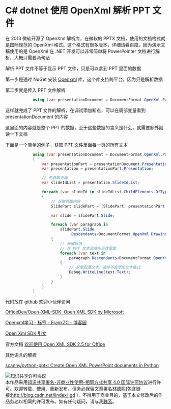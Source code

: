 # C# dotnet 使用 OpenXml 解析 PPT 文件

在 2013 微软开源了 OpenXml 解析库，在微软的 PPTX 文档，使用的文档格式就是国际规范的 OpenXml 格式。这个格式有很多版本，详细请看百度。因为演示文稿使用的是 OpenXml 在 .NET 开发可以非常简单将 PowerPointer 文档进行解析，大概只需要两句话

<!--more-->
<!-- csdn -->

解析 PPT 文件不等于显示 PPT 文件，只是可以拿到 PPT 里面的数据

第一步是通过 NuGet 安装 [Openxml](https://www.nuget.org/packages/DocumentFormat.OpenXml) 库，这个库支持跨平台，因为只是解析数据

第二步就是传入 PPT 文件解析

```csharp
            using (var presentationDocument = DocumentFormat.OpenXml.Packaging.PresentationDocument.Open("测试.pptx", false))
```

这样就完成了 PPT 文件的解析，在调试添加断点，可以在局部变量看到 presentationDocument 的内容

这里面的内容就是整个 PPT 的数据，至于这些数据的含义是什么，就需要额外阅读一下文档

下面是一个简单的例子，获取 PPT 文件里面每一页的所有文本

```csharp
            using (var presentationDocument = DocumentFormat.OpenXml.Packaging.PresentationDocument.Open("测试.pptx", false))
            {
                var presentationPart = presentationDocument.PresentationPart;
                var presentation = presentationPart.Presentation;

                // 先获取页面
                var slideIdList = presentation.SlideIdList;

                foreach (var slideId in slideIdList.ChildElements.OfType<SlideId>())
                {
                    // 获取页面内容
                    SlidePart slidePart = (SlidePart) presentationPart.GetPartById(slideId.RelationshipId);

                    var slide = slidePart.Slide;

                    foreach (var paragraph in
                        slidePart.Slide
                            .Descendants<DocumentFormat.OpenXml.Drawing.Paragraph>())
                    {
                        // 获取段落
                        // 在 PPT 文本是放在形状里面
                        foreach (var text in
                            paragraph.Descendants<DocumentFormat.OpenXml.Drawing.Text>())
                        {
                            // 获取段落文本，这样不会添加文本格式
                            Debug.WriteLine(text.Text);
                        }
                    }
                }
            }
```

代码放在 [github](https://github.com/lindexi/lindexi_gd/tree/3bb1678686dbd12c4b2d911d3d3bd42ec30d8987/WhocohefurWallqemwaychurgu) 欢迎小伙伴访问

[OfficeDev/Open-XML-SDK: Open XML SDK by Microsoft](https://github.com/OfficeDev/Open-XML-SDK )

[Openxml学习 - 标签 - FrankZC - 博客园](https://www.cnblogs.com/FourLeafCloverZc/tag/Openxml%E5%AD%A6%E4%B9%A0/ )

[Open Xml SDK 引文](https://www.cnblogs.com/pengzhen/p/3811834.html )

官方文档 [欢迎使用 Open XML SDK 2.5 for Office](https://docs.microsoft.com/zh-cn/office/open-xml/open-xml-sdk )

其他语言的解析

[scanny/python-pptx: Create Open XML PowerPoint documents in Python](https://github.com/scanny/python-pptx )

<a rel="license" href="http://creativecommons.org/licenses/by-nc-sa/4.0/"><img alt="知识共享许可协议" style="border-width:0" src="https://licensebuttons.net/l/by-nc-sa/4.0/88x31.png" /></a><br />本作品采用<a rel="license" href="http://creativecommons.org/licenses/by-nc-sa/4.0/">知识共享署名-非商业性使用-相同方式共享 4.0 国际许可协议</a>进行许可。欢迎转载、使用、重新发布，但务必保留文章署名[林德熙](http://blog.csdn.net/lindexi_gd)(包含链接:http://blog.csdn.net/lindexi_gd )，不得用于商业目的，基于本文修改后的作品务必以相同的许可发布。如有任何疑问，请与我[联系](mailto:lindexi_gd@163.com)。 
